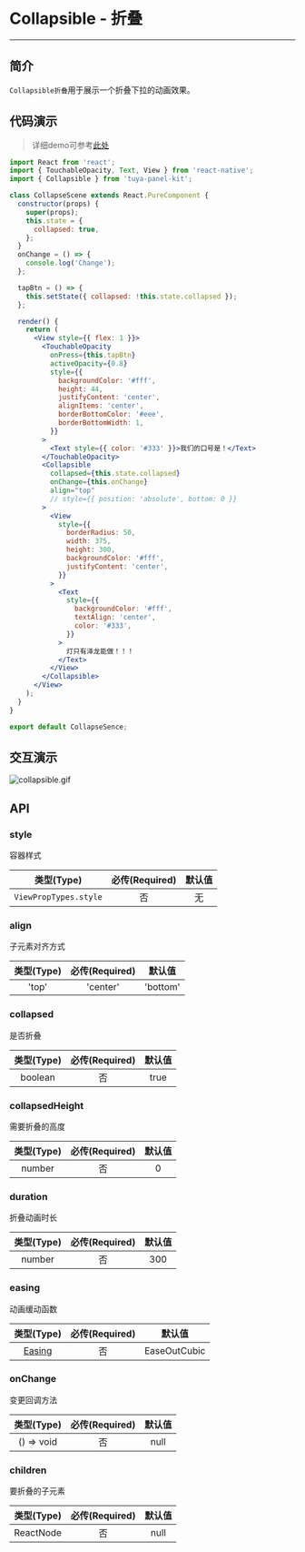 # Collapsible - 折叠

---


<a name="e05dce83"></a>
## 简介

`Collapsible折叠`用于展示一个折叠下拉的动画效果。


<a name="da441097"></a>
## 代码演示

> 详细demo可参考[此处](https://github.com/TuyaInc/tuya-panel-kit/tree/master/example/src/scenes)


```jsx
import React from 'react';
import { TouchableOpacity, Text, View } from 'react-native';
import { Collapsible } from 'tuya-panel-kit';

class CollapseScene extends React.PureComponent {
  constructor(props) {
    super(props);
    this.state = {
      collapsed: true,
    };
  }
  onChange = () => {
    console.log('Change');
  };

  tapBtn = () => {
    this.setState({ collapsed: !this.state.collapsed });
  };

  render() {
    return (
      <View style={{ flex: 1 }}>
        <TouchableOpacity
          onPress={this.tapBtn}
          activeOpacity={0.8}
          style={{
            backgroundColor: '#fff',
            height: 44,
            justifyContent: 'center',
            alignItems: 'center',
            borderBottomColor: '#eee',
            borderBottomWidth: 1,
          }}
        >
          <Text style={{ color: '#333' }}>我们的口号是！</Text>
        </TouchableOpacity>
        <Collapsible
          collapsed={this.state.collapsed}
          onChange={this.onChange}
          align="top"
          // style={{ position: 'absolute', bottom: 0 }}
        >
          <View
            style={{
              borderRadius: 50,
              width: 375,
              height: 300,
              backgroundColor: '#fff',
              justifyContent: 'center',
            }}
          >
            <Text
              style={{
                backgroundColor: '#fff',
                textAlign: 'center',
                color: '#333',
              }}
            >
              灯只有泽龙能做！！！
            </Text>
          </View>
        </Collapsible>
      </View>
    );
  }
}

export default CollapseSence;
```

## 交互演示

![collapsible.gif](https://airtake-public-data.oss-cn-hangzhou.aliyuncs.com/fe-static/tuya-docs/2a81cd4d-76d0-4c02-abf9-8ad7b1d80004.gif)

<a name="API"></a>
## API

<a name="style"></a>
### style

容器样式

| 类型(Type) | 必传(Required) | 默认值 |
| :---: | :---: | :---: |
| `ViewPropTypes.style` | 否 | 无 |


<a name="align"></a>
### align

子元素对齐方式

| 类型(Type) | 必传(Required) | 默认值 |
| :---: | :---: | :---: |
| 'top' | 'center' | 'bottom' | 否 | top |


<a name="contentStyle"></a>
### collapsed

是否折叠


| 类型(Type) | 必传(Required) | 默认值 |
| :---: | :---: | :---: |
| boolean | 否 | true |



<a name="background"></a>
### collapsedHeight

需要折叠的高度


| 类型(Type) | 必传(Required) | 默认值 |
| :---: | :---: | :---: |
| number | 否 | 0 |



<a name="wmGp9"></a>
### duration

折叠动画时长


| 类型(Type) | 必传(Required) | 默认值 |
| :---: | :---: | :---: |
| number | 否 | 300 |


<a name="V5yQI"></a>
### easing

动画缓动函数


| 类型(Type) | 必传(Required) | 默认值 |
| :---: | :---: | :---: |
| [Easing](https://facebook.github.io/react-native/docs/easing) | 否 | EaseOutCubic |


<a name="bIEJl"></a>
### onChange

变更回调方法


| 类型(Type) | 必传(Required) | 默认值 |
| :---: | :---: | :---: |
| () => void | 否 | null |


<a name="0Ulew"></a>
### children

要折叠的子元素


| 类型(Type) | 必传(Required) | 默认值 |
| :---: | :---: | :---: |
| ReactNode | 否 | null |


